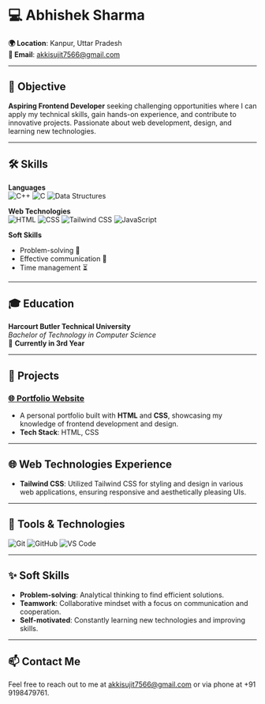 # 💻 Abhishek Sharma

**🌍 Location**: Kanpur, Uttar Pradesh  
**📧 Email**: [akkisujit7566@gmail.com](mailto:akkisujit7566@gmail.com)  
  

---

## 🎯 Objective
**Aspiring Frontend Developer** seeking challenging opportunities where I can apply my technical skills, gain hands-on experience, and contribute to innovative projects. Passionate about web development, design, and learning new technologies.

---

## 🛠️ Skills
**Languages**  
![C++](https://img.shields.io/badge/C++-00599C?style=for-the-badge&logo=cplusplus&logoColor=white)
![C](https://img.shields.io/badge/C-00599C?style=for-the-badge&logo=c&logoColor=white)
![Data Structures](https://img.shields.io/badge/-Data%20Structures-blue)

**Web Technologies**  
![HTML](https://img.shields.io/badge/HTML-E34F26?style=for-the-badge&logo=html5&logoColor=white)
![CSS](https://img.shields.io/badge/CSS-1572B6?style=for-the-badge&logo=css3&logoColor=white)
![Tailwind CSS](https://img.shields.io/badge/Tailwind_CSS-38B2AC?style=for-the-badge&logo=tailwind-css&logoColor=white)
![JavaScript](https://img.shields.io/badge/JavaScript-F7DF1E?style=for-the-badge&logo=javascript&logoColor=black)

**Soft Skills**  
- Problem-solving 🤔
- Effective communication 💬
- Time management ⏳

---

## 🎓 Education
**Harcourt Butler Technical University**  
_Bachelor of Technology in Computer Science_  
📅 **Currently in 3rd Year**

---

## 🚀 Projects
### [🌐 Portfolio Website](#)  
- A personal portfolio built with **HTML** and **CSS**, showcasing my knowledge of frontend development and design.  
- **Tech Stack**: HTML, CSS

---

## 🌐 Web Technologies Experience
- **Tailwind CSS**: Utilized Tailwind CSS for styling and design in various web applications, ensuring responsive and aesthetically pleasing UIs.

---

## 🔧 Tools & Technologies
![Git](https://img.shields.io/badge/Git-F05032?style=for-the-badge&logo=git&logoColor=white)
![GitHub](https://img.shields.io/badge/GitHub-181717?style=for-the-badge&logo=github&logoColor=white)
![VS Code](https://img.shields.io/badge/VS%20Code-007ACC?style=for-the-badge&logo=visual-studio-code&logoColor=white)

---

## ✨ Soft Skills
- **Problem-solving**: Analytical thinking to find efficient solutions.
- **Teamwork**: Collaborative mindset with a focus on communication and cooperation.
- **Self-motivated**: Constantly learning new technologies and improving skills.

---

## 📫 Contact Me
Feel free to reach out to me at [akkisujit7566@gmail.com](mailto:akkisujit7566@gmail.com) or via phone at +91 9198479761.
